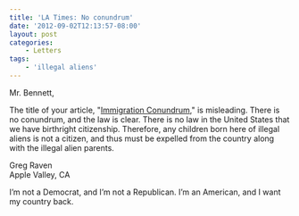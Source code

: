 ```yaml
---
title: 'LA Times: No conundrum'
date: '2012-09-02T12:13:57-08:00'
layout: post
categories:
    - Letters
tags:
    - 'illegal aliens'
---
```


Mr. Bennett,

The title of your article, "[Immigration Conundrum](https://www.latimes.com/news/nationworld/nation/la-na-deport-parents-20120902,0,2092705.story)," is misleading. There is no conundrum, and the law is clear. There is no law in the United States that we have birthright citizenship. Therefore, any children born here of illegal aliens is not a citizen, and thus must be expelled from the country along with the illegal alien parents.  
  
Greg Raven  
Apple Valley, CA

I’m not a Democrat, and I’m not a Republican. I’m an American, and I want my country back.